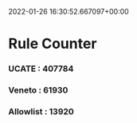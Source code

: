 2022-01-26 16:30:52.667097+00:00
# Rule Counter 
 ### UCATE : 407784

 ### Veneto : 61930

 ### Allowlist : 13920